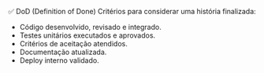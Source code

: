 ✅ DoD (Definition of Done)
Critérios para considerar uma história finalizada:

- Código desenvolvido, revisado e integrado.
- Testes unitários executados e aprovados.
- Critérios de aceitação atendidos.
- Documentação atualizada.
- Deploy interno validado.
